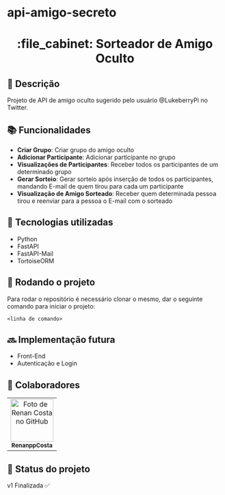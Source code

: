# api-amigo-secreto

<h1 align="center">:file_cabinet: Sorteador de Amigo Oculto</h1>

## :memo: Descrição
Projeto de API de amigo oculto sugerido pelo usuário @LukeberryPi no Twitter.

## :books: Funcionalidades
* <b>Criar Grupo</b>: Criar grupo do amigo oculto
* <b>Adicionar Participante</b>: Adicionar participante no grupo
* <b>Visualizações de Participantes</b>: Receber todos os participantes de um determinado grupo
* <b>Gerar Sorteio</b>: Gerar sorteio após inserção de todos os participantes, mandando E-mail de quem tirou para cada um participante
* <b>Visualização de Amigo Sorteado</b>: Receber quem determinada pessoa tirou e reenviar para a pessoa o E-mail com o sorteado

## :wrench: Tecnologias utilizadas
* Python
* FastAPI
* FastAPI-Mail
* TortoiseORM

## :rocket: Rodando o projeto
Para rodar o repositório é necessário clonar o mesmo, dar o seguinte comando para iniciar o projeto:
```
<linha de comando>
```

## :soon: Implementação futura
* Front-End
* Autenticação e Login

## :handshake: Colaboradores
<table>
  <tr>
    <td align="center">
      <a href="https://github.com/RenanppCosta">
        <img src="https://avatars.githubusercontent.com/u/94565505?v=4" width="100px;" alt="Foto de Renan Costa no GitHub"/><br>
        <sub>
          <b>RenanppCosta</b>
        </sub>
      </a>
    </td>
  </tr>
</table>

## :dart: Status do projeto
v1 Finalizada ✅
